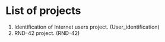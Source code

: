 # List of projects

1. Identification of Internet users project. (User_identification)
2. RND-42 project. (RND-42)
